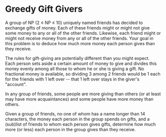 # Greedy Gift Givers

A group of NP (2 ≤ NP ≤ 10) uniquely named friends has decided to exchange gifts of money. Each of these friends might or might not give some money to any or all of the other friends. Likewise, each friend might or might not receive money from any or all of the other friends. Your goal in this problem is to deduce how much more money each person gives than they receive.

The rules for gift-giving are potentially different than you might expect. Each person sets aside a certain amount of money to give and divides this money evenly among all those to whom he or she is giving a gift. No fractional money is available, so dividing 3 among 2 friends would be 1 each for the friends with 1 left over -- that 1 left over stays in the giver's "account".

In any group of friends, some people are more giving than others (or at least may have more acquaintances) and some people have more money than others.

Given a group of friends, no one of whom has a name longer than 14 characters, the money each person in the group spends on gifts, and a (sub)list of friends to whom each person gives gifts, determine how much more (or less) each person in the group gives than they receive. 
